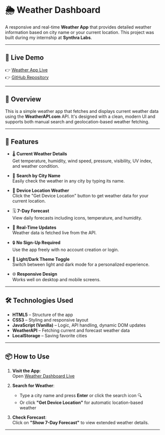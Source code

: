 # 🌦️ Weather Dashboard

A responsive and real-time **Weather App** that provides detailed weather information based on city name or your current location. This project was built during my internship at **Synthra Labs**.

---

## 🔗 Live Demo

👉 [Weather App Live](https://amanc77.github.io/Weather-Dashboard/)  
👉 [GitHub Repository](https://github.com/Amanc77/Weather-Dashboard)

---

## 📝 Overview

This is a simple weather app that fetches and displays current weather data using the **WeatherAPI.com** API. It's designed with a clean, modern UI and supports both manual search and geolocation-based weather fetching.

---

## 🚀 Features

- 🌡️ **Current Weather Details**  
  Get temperature, humidity, wind speed, pressure, visibility, UV index, and weather condition.

- 📍 **Search by City Name**  
  Easily check the weather in any city by typing its name.

- 📡 **Device Location Weather**  
  Click the "Get Device Location" button to get weather data for your current location.

- 🗓️ **7-Day Forecast**  
  View daily forecasts including icons, temperature, and humidity.

- 🔁 **Real-Time Updates**  
  Weather data is fetched live from the API.

- 🔒 **No Sign-Up Required**  
  Use the app freely with no account creation or login.

- 🎨 **Light/Dark Theme Toggle**  
  Switch between light and dark mode for a personalized experience.

- 🌐 **Responsive Design**  
  Works well on desktop and mobile screens.

---

## 🛠️ Technologies Used

- **HTML5** – Structure of the app
- **CSS3** – Styling and responsive layout
- **JavaScript (Vanilla)** – Logic, API handling, dynamic DOM updates
- **WeatherAPI** – Fetching current and forecast weather data
- **LocalStorage** – Saving favorite cities

---

## 📦 How to Use

1. **Visit the App**:  
   Open [Weather Dashboard Live](https://amanc77.github.io/Weather-Dashboard/)

2. **Search for Weather**:

   - Type a city name and press **Enter** or click the search icon 🔍
   - Or click **"Get Device Location"** for automatic location-based weather

3. **Check Forecast**:  
   Click on **"Show 7-Day Forecast"** to view extended weather details.

---

